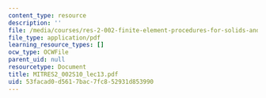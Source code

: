 ```yaml
---
content_type: resource
description: ''
file: /media/courses/res-2-002-finite-element-procedures-for-solids-and-structures-spring-2010/53facad0d5617bac7fc852931d853990_MITRES2_002S10_lec13.pdf
file_type: application/pdf
learning_resource_types: []
ocw_type: OCWFile
parent_uid: null
resourcetype: Document
title: MITRES2_002S10_lec13.pdf
uid: 53facad0-d561-7bac-7fc8-52931d853990
---
```

